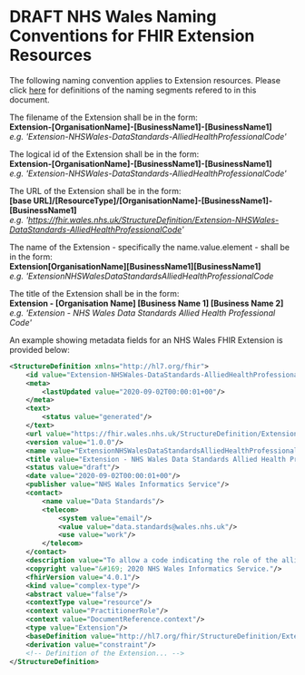 # DRAFT NHS Wales Naming Conventions for FHIR Extension Resources

The following naming convention applies to Extension resources. Please click [here](NamingConventions.md) for definitions of the naming segments refered to in this document.

The filename of the Extension  shall be in the form:  
**Extension-[OrganisationName]-[BusinessName1]-[BusinessName1]**  
*e.g. 'Extension-NHSWales-DataStandards-AlliedHealthProfessionalCode'*

The logical id of the Extension shall be in the form:  
**Extension-[OrganisationName]-[BusinessName1]-[BusinessName1]**  
*e.g. 'Extension-NHSWales-DataStandards-AlliedHealthProfessionalCode'*

The URL of the Extension shall be in the form:  
**[base URL]/[ResourceType]/[OrganisationName]-[BusinessName1]-[BusinessName1]**  
*e.g. 'https://fhir.wales.nhs.uk/StructureDefinition/Extension-NHSWales-DataStandards-AlliedHealthProfessionalCode'*

The name of the Extension - specifically the name.value.element - shall be in the form:  
**Extension[OrganisationName][BusinessName1][BusinessName1]**   
*e.g. 'ExtensionNHSWalesDataStandardsAlliedHealthProfessionalCode*

The title of the Extension shall be in the form:  
**Extension - [Organisation Name] [Business Name 1] [Business Name 2]**   
*e.g. 'Extension - NHS Wales Data Standards Allied Health Professional Code'*

An example showing metadata fields for an NHS Wales FHIR Extension is provided below:
```xml
<StructureDefinition xmlns="http://hl7.org/fhir">
	<id value="Extension-NHSWales-DataStandards-AlliedHealthProfessionalCode"/>
	<meta>
		<lastUpdated value="2020-09-02T00:00:01+00"/>
	</meta>
	<text>
		<status value="generated"/>
	</text>
	<url value="https://fhir.wales.nhs.uk/StructureDefinition/Extension-NHSWales-DataStandards-AlliedHealthProfessionalCode"/>
	<version value="1.0.0"/>
	<name value="ExtensionNHSWalesDataStandardsAlliedHealthProfessionalCode"/>
	<title value="Extension - NHS Wales Data Standards Allied Health Professional Code"/>
	<status value="draft"/>
	<date value="2020-09-02T00:00:01+00"/>
	<publisher value="NHS Wales Informatics Service"/>
	<contact>
		<name value="Data Standards"/>
		<telecom>
			<system value="email"/>
			<value value="data.standards@wales.nhs.uk"/>
			<use value="work"/>
		</telecom>
	</contact>
	<description value="To allow a code indicating the role of the allied health professional to be included in PractitionerRole and DocumentReference.context."/>
	<copyright value="&#169; 2020 NHS Wales Informatics Service."/>
	<fhirVersion value="4.0.1"/>
	<kind value="complex-type"/>
	<abstract value="false"/>
	<contextType value="resource"/>
	<context value="PractitionerRole"/>
	<context value="DocumentReference.context"/>
	<type value="Extension"/>
	<baseDefinition value="http://hl7.org/fhir/StructureDefinition/Extension"/>
	<derivation value="constraint"/>
	<!-- Definition of the Extension... -->
</StructureDefinition>
``` 